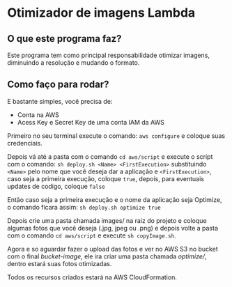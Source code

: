 # Otimizador de imagens Lambda

## O que este programa faz?

Este programa tem como principal responsabilidade otimizar imagens, diminuindo a resolução e mudando o formato.

## Como faço para rodar?

E bastante simples, você precisa de:

- Conta na AWS
- Acess Key e Secret Key de uma conta IAM da AWS

Primeiro no seu terminal execute o comando: `aws configure` e coloque suas credenciais.

Depois vá até a pasta com o comando `cd aws/script` e execute o script com o comando: `sh deploy.sh <Name> <FirstExecution>` substituindo `<Name>` pelo nome que você deseja dar a aplicação e `<FirstExecution>`, caso seja a primeira execução, coloque `true`, depois, para eventuais updates de codigo, coloque `false`

Então caso seja a primeira execução e o nome da aplicação seja Optimize, o comando ficara assim: `sh deploy.sh optimize true`

Depois crie uma pasta chamada images/ na raiz do projeto e coloque algumas fotos que você deseja (.jpg, jpeg ou .png) e depois volte a pasta com o comando `cd aws/script` e execute `sh copyImage.sh`.

Agora e so aguardar fazer o upload das fotos e ver no AWS S3 no bucket com o final _bucket-image_, ele ira criar uma pasta chamada _optimize/_, dentro estará suas fotos otimizadas.

Todos os recursos criados estará na AWS CloudFormation.
